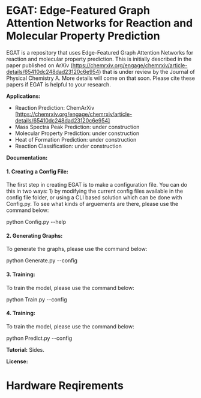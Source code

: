 # EGAT: Edge-Featured Graph Attention Networks for Reaction and Molecular Property Prediction

EGAT is a repository that uses Edge-Featured Graph Attention Networks for reaction and molecular property prediction. This is initially described in the paper published on ArXiv (https://chemrxiv.org/engage/chemrxiv/article-details/65410dc248dad23120c6e954) that is under review by the Journal of Physical Chemistry A. More details will come on that soon. Please cite these papers if EGAT is helpful to your research.

**Applications:**
 - Reaction Prediction: ChemArXiv [https://chemrxiv.org/engage/chemrxiv/article-details/65410dc248dad23120c6e954]
 - Mass Spectra Peak Prediction: under construction
 - Molecular Property Prediction: under construction
 - Heat of Formation Prediction: under construction
 - Reaction Classification: under construction

**Documentation:** 

#### 1. Creating a Config File:

The first step in creating EGAT is to make a configuration file. You can do this in two ways: 1) by modifying the current config files available in the config file folder, or using a CLI based solution which can be done with Config.py. To see what kinds of arguements are there, please use the command below:

python Config.py --help

#### 2. Generating Graphs:

To generate the graphs, please use the command below:

python Generate.py --config 

#### 3. Training:

To train the model, please use the command below:

python Train.py --config 

#### 4. Training:

To train the model, please use the command below:

python Predict.py --config 

**Tutorial:** Sides. 

**License:** 

# Hardware Reqirements 












